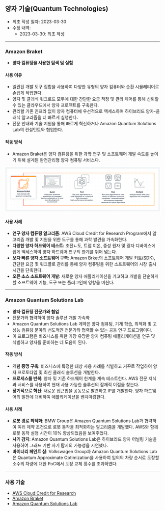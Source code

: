 ## 양자 기술(Quantum Technologies)

- 최초 작성 일자: 2023-03-30
- 수정 내역:
    - 2023-03-30: 최초 작성

---

### Amazon Braket

- **양자 컴퓨팅을 사용한 탐색 및 실험**

#### 사용 이유

- 일관된 개발 도구 집합을 사용하여 다양한 유형의 양자 컴퓨터와 순환 시뮬레티어로 손쉽게 작업한다.
- 양자 및 클래식 워크로드 모두에 대한 간단한 요금 책정 및 관리 제어를 통해 신뢰할 수 있는 클라우드에서 양자 프로젝트를 구축한다.
- 관리할 기존 인프라 없이 양자 컴퓨터에 우선적으로 액세스하여 하이브리드 양자-클래식 알고리즘을 더 빠르게 실행한다.
- 전문 안내와 기술 지원을 통해 빠르게 혁신하거나 Amazon Quantum Solutions Lab의 컨설턴트와 협업한다.

#### 작동 방식

- Amazon Braket은 양자 컴퓨팅을 위한 과학 연구 및 소프트웨어 개발 속도를 높이기 위해 설계된 완전관리형 양자 컴퓨팅 서비스다.

![](images/quantum_services/amazon_braket.png)

#### 사용 사례

- **연구 양자 컴퓨팅 알고리즘**: AWS Cloud Credit for Research Program에서 알고리즘 개발 및 지원을 위한 도구를 통해 과학 발견을 가속화한다.
- **다양한 양자 하드웨어 테스트**: 초전ㄴ도, 트랩 이온, 중성 원자 및 광자 디바이스에 쉽게 액세스하여 양자 하드웨어 연구의 한계를 뛰어 넘는다.
- **보다 빠른 양자 소프트웨어 구축**: Amazon Brket의 소프트웨어 개발 키트(SDK), 간단한 요금 및 워크플로 관리를 통해 양자 컴퓨팅을 위한 소프트웨어의 시장 출시 시간을 단축한다.
- **오픈 소스 소프트웨어 개발**: 새로운 양자 애플리케이션을 기고하고 개발을 단순하게 할 소프트웨어 기능, 도구 또는 플러그인에 영향을 미친다.

---

### Amazon Quantum Solutions Lab

- **양자 컴퓨팅 전문가와 협업**
- 전문가와 협력하여 양자 솔루션 개발 가속화
- Amazon Quantum Solutions Lab 계약은 양자 컴퓨팅, 기계 학습, 최적화 및 고성능 컴퓨팅 분야의 선도적인 전문가와 협력할 수 있는 공동 연구 프로그램이다.
- 이 프로그램은 비즈니스를 위한 가장 유망한 양자 컴퓨팅 애플리케이션을 연구 및 식별하고 양자를 준비하는 데 도움이 된다.

#### 작동 방식

- **개념 증명 구축**: 비즈니스에 특정한 대상 사용 사례를 식별하고 거꾸로 작업하여 양자 프로토타입 및 최신 클래식 솔루션을 개발한다.
- **프로세스를 반복**: 양자 및 기존 하드웨어 한계를 계속 테스트한다. AWS 전문 지식과 서비스를 사용하여 현재 사용 가능한 솔루션의 잠재적 이점을 찾는다.
- **장기적으로 혁신**: 새로운 접근법을 공동으로 발견하고 IP를 개발한다. 양자 하드웨어의 발전에 대비하여 애플리케이션을 벤치마킹한다.

#### 사용 사례

- **로봇 경로 최적화**: BMW Group은 Amazon Quantum Solutions Lab과 협력하여 여러 제약 조건으로 로봇 동작을 최적화하는 알고리즘을 개발했다.
  AWS와 함께 로봇 동작 실행 시간이 10% 향상되었음을 보여주었다.
- **사기 감지**: Amazon Quantum Solutions Lab은 하이브리드 양자 어닐링 기술을 사용하여 그래프 기반 사기 탐지의 가능성을 시연했다.
- **바이너리 페인트 샵**: Volkswagen Group과 Amazon Quantum Solutions Lab은 Quantum Approximate Optimization을 사용하여 임의의 차량 순서로 도장할 소수의 차량에 대한 PoC에서 도장 교체 횟수를 초과하였다.

---

### 사용 기술

- [AWS Cloud Credit for Research](https://aws.amazon.com/ko/government-education/research-and-technical-computing/cloud-credit-for-research/?pg=ln&sec=uc)
- [Amazon Braket](https://aws.amazon.com/ko/braket/?nc1=h_ls#)
- [Amazon Quantum Solutions Lab](https://aws.amazon.com/ko/quantum-solutions-lab/?nc2=h_ql_prod_qt_qsl)
